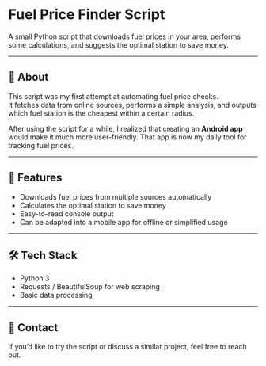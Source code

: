 # Fuel Price Finder Script

A small Python script that downloads fuel prices in your area, performs some calculations, and suggests the optimal station to save money.

---

## 📝 About
This script was my first attempt at automating fuel price checks.  
It fetches data from online sources, performs a simple analysis, and outputs which fuel station is the cheapest within a certain radius.  

After using the script for a while, I realized that creating an **Android app** would make it much more user-friendly. That app is now my daily tool for tracking fuel prices.  

---

## 🚀 Features
- Downloads fuel prices from multiple sources automatically  
- Calculates the optimal station to save money  
- Easy-to-read console output  
- Can be adapted into a mobile app for offline or simplified usage  

---

## 🛠️ Tech Stack
- Python 3  
- Requests / BeautifulSoup for web scraping  
- Basic data processing  

---

## 📩 Contact
If you’d like to try the script or discuss a similar project, feel free to reach out.
